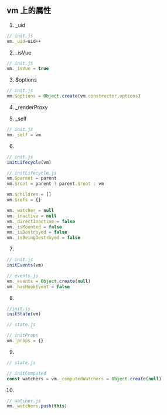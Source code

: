 ## vm 上的属性
1. _uid
```javascript
// init.js
vm._uid=uid++
```

2. _isVue
```javascript
// init.js
vm._isVue = true
```

3. $options
```javascript
// init.js
vm.$options = Object.create(vm.constructor.options)
```

4. _renderProxy

5. _self
```javascript
// init.js
vm._self = vm
```

6. 
```javascript
// init.js
initLifecycle(vm)

// initLifecycle.js
vm.$parent = parent
vm.$root = parent ? parent.$root : vm

vm.$children = []
vm.$refs = {}

vm._watcher = null
vm._inactive = null
vm._directInactive = false
vm._isMounted = false
vm._isDestroyed = false
vm._isBeingDestroyed = false
```

7. 
```javascript
// init.js
initEvents(vm)

// events.js
vm._events = Object.create(null)
vm._hasHookEvent = false

```

8.
```javascript
//init.js
initState(vm)

// state.js

// initProps
vm._props = {}
```

9.  
```javascript
// state.js

// initComputed
const watchers = vm._computedWatchers = Object.create(null)
```

10.
```javascript
// watcher.js
vm._watchers.push(this)
```